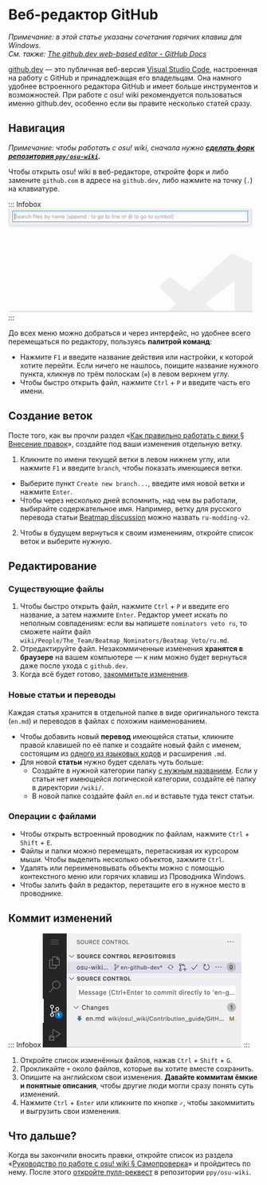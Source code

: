 # Веб-редактор GitHub

*Примечание: в этой статье указаны сочетания горячих клавиш для Windows.*\
*См. также: [The github.dev web-based editor - GitHub Docs](https://docs.github.com/en/codespaces/the-githubdev-web-based-editor)*

[github.dev](https://github.dev) — это публичная веб-версия [Visual Studio Code](https://code.visualstudio.com), настроенная на работу с GitHub и принадлежащая его владельцам. Она намного удобнее встроенного редактора GitHub и имеет больше инструментов и возможностей. При работе с osu! wiki рекомендуется пользоваться именно github.dev, особенно если вы правите несколько статей сразу.

## Навигация

*Примечание: чтобы работать с osu! wiki, сначала нужно **[сделать форк репозитория `ppy/osu-wiki`](/wiki/osu!_wiki/Contribution_guide#редактирование-вики).***

Чтобы открыть osu! wiki в веб-редакторе, откройте форк и либо замените `github.com` в адресе на `github.dev`, либо нажмите на точку (`.`) на клавиатуре.

::: Infobox
![](img/command-palette.gif "Пример использования палитры команд")
:::

До всех меню можно добраться и через интерфейс, но удобнее всего перемещаться по редактору, пользуясь **палитрой команд**:

- Нажмите `F1` и введите название действия или настройки, к которой хотите перейти. Если ничего не нашлось, поищите название нужного пункта, кликнув по трём полоскам (`≡`) в левом верхнем углу.
- Чтобы быстро открыть файл, нажмите `Ctrl` + `P` и введите часть его имени.

## Создание веток

Посте того, как вы прочли раздел «[Как правильно работать с вики § Внесение правок](/wiki/osu!_wiki/Contribution_guide/Best_practices#внесение-правок)», создайте под ваши изменения отдельную ветку.

1. Кликните по имени текущей ветки в левом нижнем углу, или нажмите `F1` и введите `branch`, чтобы показать имеющиеся ветки.

  - Выберите пункт `Create new branch...`, введите имя новой ветки и нажмите `Enter`.
  - Чтобы через несколько дней вспомнить, над чем вы работали, выбирайте содержательное имя. Например, ветку для русского перевода статьи [Beatmap discussion](/wiki/Beatmap_discussion) можно назвать `ru-modding-v2`.

2. Чтобы в будущем вернуться к своим изменениям, откройте список веток и выберите нужную.

## Редактирование

### Существующие файлы

1. Чтобы быстро открыть файл, нажмите `Ctrl` + `P` и введите его название, а затем нажмите `Enter`. Редактор умеет искать по неполным совпадениям: если вы напишете `nominators veto ru`, то сможете найти файл `wiki/People/The_Team/Beatmap_Nominators/Beatmap_Veto/ru.md`.
2. Отредактируйте файл. Незакоммиченные изменения **хранятся в браузере** на вашем компьютере — к ним можно будет вернуться даже после ухода с `github.dev`.
3. Когда всё будет готово, [закоммитьте изменения](#коммит-изменений).

### Новые статьи и переводы

Каждая статья хранится в отдельной папке в виде оригинального текста (`en.md`) и переводов в файлах с похожим наименованием.

- Чтобы добавить новый **перевод** имеющейся статьи, кликните правой клавишей по её папке и создайте новый файл с именем, состоящим из [одного из языковых кодов](/wiki/Article_styling_criteria/Formatting#локали) и расширения `.md`.
- Для новой **статьи** нужно будет сделать чуть больше:
  - Создайте в нужной категории папку [с нужным названием](/wiki/Article_styling_criteria/Formatting#файловая-структура). Если у статьи нет имеющейся логической категории, создайте её папку в директории `/wiki/`.
  - В новой папке создайте файл `en.md` и вставьте туда текст статьи.

### Операции с файлами

- Чтобы открыть встроенный проводник по файлам, нажмите `Ctrl` + `Shift` + `E`.
- Файлы и папки можно перемещать, перетаскивая их курсором мыши. Чтобы выделить несколько объектов, зажмите `Ctrl`.
- Удалять или переименовывать объекты можно с помощью контекстного меню или горячих клавиш из Проводника Windows.
- Чтобы залить файл в редактор, перетащите его в нужное место в проводнике.

## Коммит изменений

::: Infobox
![](img/commit-and-push.gif "Чтобы сохранить изменения, их нужно закоммитить")
:::

1. Откройте список изменённых файлов, нажав `Ctrl` + `Shift` + `G`.
2. Прокликайте `+` около файлов, которые вы хотите вместе сохранить.
3. Опишите на английском свои изменения. **Давайте коммитам ёмкие и понятные описания**, чтобы другие люди могли сразу понять суть изменений.
4. Нажмите `Ctrl` + `Enter` или кликните по кнопке `✓`, чтобы закоммитить и выгрузить свои изменения.

## Что дальше?

Когда вы закончили вносить правки, откройте список из раздела «[Руководство по работе с osu! wiki § Самопроверка](/wiki/osu!_wiki/Contribution_guide#самопроверка)» и пройдитесь по нему. После этого [откройте пулл-реквест](/wiki/osu!_wiki/Contribution_guide#пулл-реквест) в репозитории `ppy/osu-wiki`.
